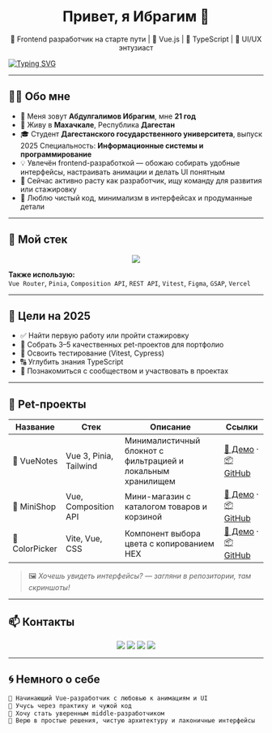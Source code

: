 <h1 align="center">Привет, я Ибрагим 👋</h1>
<p align="center">
  🚀 Frontend разработчик на старте пути | 🍃 Vue.js | 🧪 TypeScript | 🎨 UI/UX энтузиаст
</p>


[![Typing SVG](https://readme-typing-svg.demolab.com?font=Fira+Code&size=48&pause=1000&color=41B883&center=true&vCenter=true&width=1920&height=50&lines=Погружаюсь+в+Frontend;Люблю+Vue,+Vite+и+TypeScript;Ищу+первую+работу+или+стажировку;Открыт+для+коллабораций)](https://git.io/typing-svg)



 
---

## 🧍‍♂️ Обо мне

- 👋 Меня зовут **Абдулгалимов Ибрагим**, мне **21 год**
- 📍 Живу в **Махачкале**, Республика **Дагестан**
- 🎓 Студент **Дагестанского государственного университета**, выпуск 2025  Специальность: **Информационные системы и программирование**
- 💡 Увлечён frontend-разработкой — обожаю собирать удобные интерфейсы, настраивать анимации и делать UI понятным
- 🌱 Сейчас активно расту как разработчик, ищу команду для развития или стажировку
- 🎯 Люблю чистый код, минимализм в интерфейсах и продуманные детали

---

## 🧰 Мой стек

<div align="center">
  <img src="https://skillicons.dev/icons?i=vue,ts,js,html,css,vite,tailwind,git,figma" />
</div>

**Также использую:**  
`Vue Router`, `Pinia`, `Composition API`, `REST API`, `Vitest`, `Figma`, `GSAP`, `Vercel`

---

## 🎯 Цели на 2025

- ✅ Найти первую работу или пройти стажировку
- 🎨 Собрать 3–5 качественных pet-проектов для портфолио
- 🧪 Освоить тестирование (Vitest, Cypress)
- 🔠 Углубить знания TypeScript
- 🤝 Познакомиться с сообществом и участвовать в проектах

---

## 📂 Pet-проекты

| Название | Стек | Описание | Ссылки |
|----------|------|----------|--------|
| 📓 VueNotes | Vue 3, Pinia, Tailwind | Минималистичный блокнот с фильтрацией и локальным хранилищем | [🔗 Демо](https://your-demo-link.com) · [📦 GitHub](https://github.com/yourusername/vuenotes) |
| 🛒 MiniShop | Vue, Composition API | Мини-магазин с каталогом товаров и корзиной | [🔗 Демо](https://your-demo-link.com) · [📦 GitHub](https://github.com/yourusername/minishop) |
| 🎨 ColorPicker | Vite, Vue, CSS | Компонент выбора цвета с копированием HEX | [🔗 Демо](https://your-demo-link.com) · [📦 GitHub](https://github.com/yourusername/colorpicker) |

> 🖼 *Хочешь увидеть интерфейсы? — загляни в репозитории, там скриншоты!*

---

## 📫 Контакты

<p align="center">
  <a href="https://t.me/yourhandle"><img src="https://img.shields.io/badge/Telegram-41B883?style=for-the-badge&logo=telegram&logoColor=white"/></a>
  <a href="mailto:your.email@example.com"><img src="https://img.shields.io/badge/Email-35495E?style=for-the-badge&logo=gmail&logoColor=white"/></a>
  <a href="https://wa.me/yourwhatsapplink"><img src="https://img.shields.io/badge/WhatsApp-25D366?style=for-the-badge&logo=whatsapp&logoColor=white"/></a>
  <a href="https://www.instagram.com/yourinsta"><img src="https://img.shields.io/badge/Instagram-E4405F?style=for-the-badge&logo=instagram&logoColor=white"/></a>
</p>

---

## 🌀 Немного о себе

```txt
👶 Начинающий Vue-разработчик с любовью к анимациям и UI
🧠 Учусь через практику и чужой код
🎯 Хочу стать уверенным middle-разработчиком
💚 Верю в простые решения, чистую архитектуру и лаконичные интерфейсы